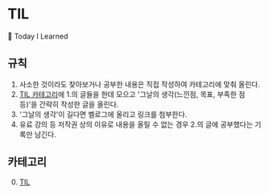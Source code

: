 # TIL
📓 Today I Learned

## 규칙
1. 사소한 것이라도 찾아보거나 공부한 내용은 직접 작성하여 카테고리에 맞춰 올린다.
2. [TIL 카테고리](https://github.com/jynam17/TIL/tree/main/TIL)에 1.의 글들을 한데 모으고 '그날의 생각(느낀점, 목표, 부족한 점 등)'을 간략히 작성한 글을 올린다.
3. '그날의 생각'이 길다면 벨로그에 올리고 링크를 첨부한다.
4. 유료 강의 등 저작권 상의 이유로 내용을 올릴 수 없는 경우 2.의 글에 공부했다는 기록만 남긴다.

## 카테고리
0. [TIL](https://github.com/jynam17/TIL/tree/main/TIL)
